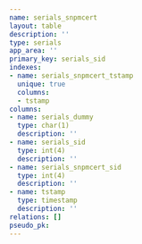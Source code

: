 ```yaml
---
name: serials_snpmcert
layout: table
description: ''
type: serials
app_area: ''
primary_key: serials_sid
indexes:
- name: serials_snpmcert_tstamp
  unique: true
  columns:
  - tstamp
columns:
- name: serials_dummy
  type: char(1)
  description: ''
- name: serials_sid
  type: int(4)
  description: ''
- name: serials_snpmcert_sid
  type: int(4)
  description: ''
- name: tstamp
  type: timestamp
  description: ''
relations: []
pseudo_pk: 
---
```


